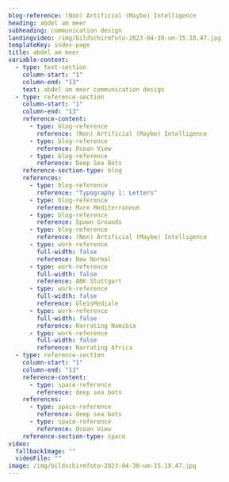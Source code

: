```yaml
---
blog-reference: (Non) Artificial (Maybe) Intelligence
heading: abdel am meer
subheading: communication design
landingvideo: /img/bildschirmfoto-2023-04-30-um-15.18.47.jpg
templateKey: index-page
title: abdel am meer
variable-content:
  - type: text-section
    column-start: "1"
    column-end: "13"
    text: a﻿bdel am meer communication design
  - type: reference-section
    column-start: "1"
    column-end: "13"
    reference-content:
      - type: blog-reference
        reference: (Non) Artificial (Maybe) Intelligence
      - type: blog-reference
        reference: Ocean View
      - type: blog-reference
        reference: Deep Sea Bots
    reference-section-type: blog
    references:
      - type: blog-reference
        reference: "Typography 1: Letters"
      - type: blog-reference
        reference: Mare Mediterraneum
      - type: blog-reference
        reference: Spawn Grounds
      - type: blog-reference
        reference: (Non) Artificial (Maybe) Intelligence
      - type: work-reference
        full-width: false
        reference: New Normal
      - type: work-reference
        full-width: false
        reference: ABK Stuttgart
      - type: work-reference
        full-width: false
        reference: GleisMediale
      - type: work-reference
        full-width: false
        reference: Narrating Namibia
      - type: work-reference
        full-width: false
        reference: Narrating Africa
  - type: reference-section
    column-start: "1"
    column-end: "13"
    reference-content:
      - type: space-reference
        reference: deep sea bots
    references:
      - type: space-reference
        reference: deep sea bots
      - type: space-reference
        reference: Ocean View
    reference-section-type: space
video:
  fallbackImage: ""
  videoFile: ""
image: /img/bildschirmfoto-2023-04-30-um-15.18.47.jpg
---
```

